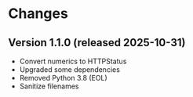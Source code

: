 # Changes

## Version 1.1.0 (released 2025-10-31)
- Convert numerics to HTTPStatus
- Upgraded some dependencies
- Removed Python 3.8 (EOL)
- Sanitize filenames
